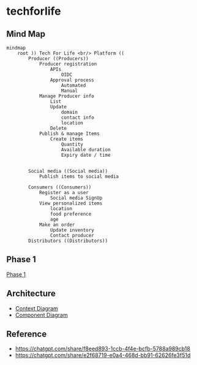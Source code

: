# techforlife

## Mind Map

```mermaid
mindmap
    root )) Tech For Life <br/> Platform ((
        Producer ((Producers)) 
            Producer registration
                APIs
                    OIDC
                Approval process
                    Automated
                    Manual
            Manage Producer info
                List
                Update
                    domain
                    contact info
                    location
                Delete
            Publish & manage Items    
                Create items
                    Quantity
                    Available duration
                    Expiry date / time


        Social media ((Social media))
            Publish items to social media
            
        Consumers ((Consumers))
            Register as a user
                Social media SignUp
            View personalized items
                location
                food preference
                age
            Make an order
                Update inventory
                Contact producer
        Distributors ((Distributors))        

```
## Phase 1
[Phase 1](phase-1.md)

## Architecture
- [Context Diagram](out/docs/c4-context-diagram/c4-context-diagram.png)
- [Component Diagram](out/docs/c4-component-diagram/c4-component-diagram.png)


## Reference
- https://chatgpt.com/share/f8eed893-1ccb-4f4e-bcfb-5788a989cb18
- https://chatgpt.com/share/e2f68719-e0a4-468d-bb91-62626fe3f51d
